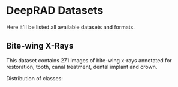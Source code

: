 # DeepRAD Datasets

Here it'll be listed all available datasets and formats.

## Bite-wing X-Rays

This dataset contains 271 images of bite-wing x-rays annotated for restoration, tooth, canal treatment, dental implant and crown.

Distribution of classes:


